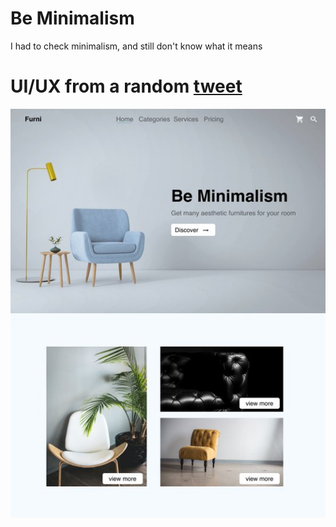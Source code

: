 # Be Minimalism

I had to check minimalism, and still don't know what it means

# UI/UX from a random [tweet](https://twitter.com/vdi0914/status/1490239200096301059?s=20&t=3VbnrkUbM3dY6koaGlqw4A)
![ui](./ui.jpeg)
